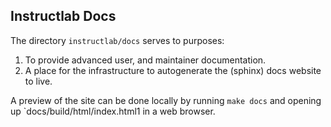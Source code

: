 ## Instructlab Docs

The directory `instructlab/docs` serves to purposes:

1. To provide advanced user, and maintainer documentation.
2. A place for the infrastructure to autogenerate the (sphinx) docs website to live.

A preview of the site can be done locally by running `make docs` and opening up `docs/build/html/index.html1 in a web browser.
